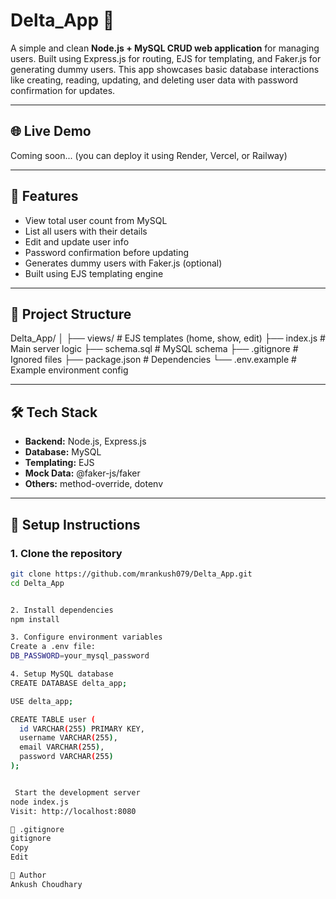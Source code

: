 # Delta_App 🚀

A simple and clean **Node.js + MySQL CRUD web application** for managing users. Built using Express.js for routing, EJS for templating, and Faker.js for generating dummy users. This app showcases basic database interactions like creating, reading, updating, and deleting user data with password confirmation for updates.

---

## 🌐 Live Demo

Coming soon... (you can deploy it using Render, Vercel, or Railway)

---

## 🔧 Features

- View total user count from MySQL
- List all users with their details
- Edit and update user info
- Password confirmation before updating
- Generates dummy users with Faker.js (optional)
- Built using EJS templating engine

---

## 📁 Project Structure
Delta_App/
│
├── views/ # EJS templates (home, show, edit)
├── index.js # Main server logic
├── schema.sql # MySQL schema
├── .gitignore # Ignored files
├── package.json # Dependencies
└── .env.example # Example environment config


---

## 🛠️ Tech Stack

- **Backend:** Node.js, Express.js
- **Database:** MySQL
- **Templating:** EJS
- **Mock Data:** @faker-js/faker
- **Others:** method-override, dotenv

---

## 🧪 Setup Instructions

### 1. Clone the repository

```bash
git clone https://github.com/mrankush079/Delta_App.git
cd Delta_App


2. Install dependencies
npm install

3. Configure environment variables
Create a .env file:
DB_PASSWORD=your_mysql_password

4. Setup MySQL database
CREATE DATABASE delta_app;

USE delta_app;

CREATE TABLE user (
  id VARCHAR(255) PRIMARY KEY,
  username VARCHAR(255),
  email VARCHAR(255),
  password VARCHAR(255)
);


 Start the development server
node index.js
Visit: http://localhost:8080

🚫 .gitignore
gitignore
Copy
Edit

🙋 Author
Ankush Choudhary







